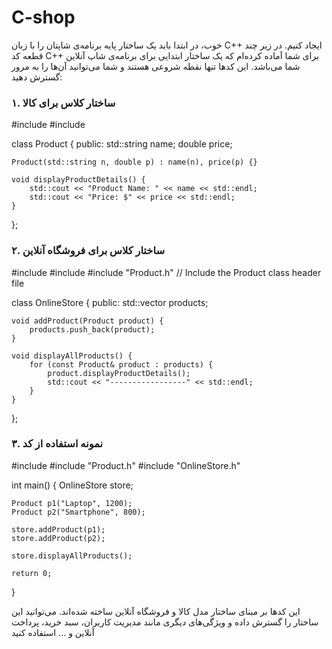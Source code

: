 # C-shop
خوب، در ابتدا باید یک ساختار پایه برنامه‌ی شاپتان را با زبان C++ ایجاد کنیم. در زیر چند قطعه کد C++ برای شما آماده کرده‌ام که یک ساختار ابتدایی برای برنامه‌ی شاپ آنلاین شما می‌باشد. این کدها تنها نقطه شروعی هستند و شما می‌توانید آن‌ها را به مرور گسترش دهید:

### ۱. ساختار کلاس برای کالا
#include <iostream>
#include <string>

class Product {
public:
    std::string name;
    double price;

    Product(std::string n, double p) : name(n), price(p) {}
    
    void displayProductDetails() {
        std::cout << "Product Name: " << name << std::endl;
        std::cout << "Price: $" << price << std::endl;
    }
};


### ۲. ساختار کلاس برای فروشگاه آنلاین
#include <iostream>
#include <vector>
#include "Product.h" // Include the Product class header file

class OnlineStore {
public:
    std::vector<Product> products;

    void addProduct(Product product) {
        products.push_back(product);
    }

    void displayAllProducts() {
        for (const Product& product : products) {
            product.displayProductDetails();
            std::cout << "-----------------" << std::endl;
        }
    }
};


### ۳. نمونه استفاده از کد
#include <iostream>
#include "Product.h"
#include "OnlineStore.h"

int main() {
    OnlineStore store;

    Product p1("Laptop", 1200);
    Product p2("Smartphone", 800);
    
    store.addProduct(p1);
    store.addProduct(p2);

    store.displayAllProducts();

    return 0;
}


این کدها بر مبنای ساختار مدل کالا و فروشگاه آنلاین ساخته شده‌اند. می‌توانید این ساختار را گسترش داده و ویژگی‌های دیگری مانند مدیریت کاربران، سبد خرید، پرداخت آنلاین و ... استفاده کنید 
